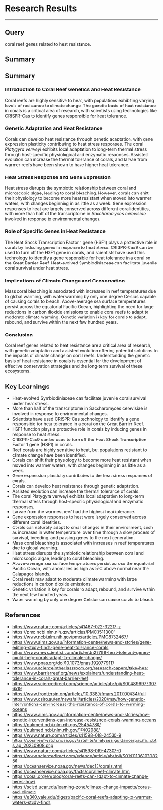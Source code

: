 # Research Results
---
## Query

coral reef genes related to heat resistance.

## Summary

## Summary

### Introduction to Coral Reef Genetics and Heat Resistance
Coral reefs are highly sensitive to heat, with populations exhibiting varying levels of resistance to climate change. The genetic basis of heat resistance in corals is a critical area of research, with scientists using technologies like CRISPR-Cas to identify genes responsible for heat tolerance.

### Genetic Adaptation and Heat Resistance
Corals can develop heat resistance through genetic adaptation, with gene expression plasticity contributing to heat stress responses. The coral *Platygyra verweyi* exhibits local adaptation to long-term thermal stress through host-specific physiological and enzymatic responses. Assisted evolution can increase the thermal tolerance of corals, and larvae from warmer reefs have been shown to have higher heat tolerance.

### Heat Stress Response and Gene Expression
Heat stress disrupts the symbiotic relationship between coral and microscopic algae, leading to coral bleaching. However, corals can shift their physiology to become more heat resistant when moved into warmer waters, with changes beginning in as little as a week. Gene expression responses to heat are largely conserved across different coral identities, with more than half of the transcriptome in *Saccharomyces cerevisiae* involved in response to environmental changes.

### Role of Specific Genes in Heat Resistance
The Heat Shock Transcription Factor 1 gene (HSF1) plays a protective role in corals by inducing genes in response to heat stress. CRISPR-Cas9 can be used to turn off the HSF1 gene in corals, and scientists have used this technology to identify a gene responsible for heat tolerance in a coral on the Great Barrier Reef. Heat-evolved Symbiodiniaceae can facilitate juvenile coral survival under heat stress.

### Implications of Climate Change and Conservation
Mass coral bleaching is associated with increases in reef temperatures due to global warming, with water warming by only one degree Celsius capable of causing corals to bleach. Above-average sea surface temperatures persist across the equatorial Pacific Ocean, highlighting the need for large reductions in carbon dioxide emissions to enable coral reefs to adapt to moderate climate warming. Genetic variation is key for corals to adapt, rebound, and survive within the next few hundred years.

### Conclusion
Coral reef genes related to heat resistance are a critical area of research, with genetic adaptation and assisted evolution offering potential solutions to the impacts of climate change on coral reefs. Understanding the genetic basis of heat resistance in corals is essential for the development of effective conservation strategies and the long-term survival of these ecosystems.

## Key Learnings

- Heat-evolved Symbiodiniaceae can facilitate juvenile coral survival under heat stress.
- More than half of the transcriptome in Saccharomyces cerevisiae is involved in response to environmental changes.
- Scientists have used CRISPR-Cas technology to identify a gene responsible for heat tolerance in a coral on the Great Barrier Reef.
- HSF1 function plays a protective role in corals by inducing genes in response to heat stress.
- CRISPR-Cas9 can be used to turn off the Heat Shock Transcription Factor 1 gene (HSF1) in corals.
- Reef corals are highly sensitive to heat, but populations resistant to climate change have been identified.
- Corals can shift their physiology to become more heat resistant when moved into warmer waters, with changes beginning in as little as a week.
- Gene expression plasticity contributes to the heat stress responses of corals.
- Corals can develop heat resistance through genetic adaptation.
- Assisted evolution can increase the thermal tolerance of corals.
- The coral Platygyra verweyi exhibits local adaptation to long-term thermal stress through host-specific physiological and enzymatic responses.
- Larvae from the warmest reef had the highest heat tolerance.
- Gene expression responses to heat were largely conserved across different coral identities.
- Corals can naturally adapt to small changes in their environment, such as increases in water temperature, over time through a slow process of survival, breeding, and passing genes to the next generation.
- Mass coral bleaching is associated with increases in reef temperatures due to global warming.
- Heat stress disrupts the symbiotic relationship between coral and microscopic algae, leading to coral bleaching.
- Above-average sea surface temperatures persist across the equatorial Pacific Ocean, with anomalies as high as 5°C above normal near the Galapagos Islands.
- Coral reefs may adapt to moderate climate warming with large reductions in carbon dioxide emissions.
- Genetic variation is key for corals to adapt, rebound, and survive within the next few hundred years.
- Water warming by only one degree Celsius can cause corals to bleach.

## References

- https://www.nature.com/articles/s41467-022-32217-z
- https://pmc.ncbi.nlm.nih.gov/articles/PMC3511300/
- https://www.ncbi.nlm.nih.gov/pmc/articles/PMC8782467/
- https://www.aims.gov.au/information-centre/news-and-stories/gene-editing-study-finds-gene-heat-tolerance-corals
- https://www.newscientist.com/article/dn27789-heat-tolerant-genes-could-help-corals-adapt-to-climate-change/
- https://www.pnas.org/doi/10.1073/pnas.1920779117
- https://www.scienceintheclassroom.org/research-papers/take-heat
- https://www.barrierreef.org/news/explainers/understanding-heat-tolerance-in-corals-great-barrier-reef
- https://www.sciencedirect.com/science/article/abs/pii/S0048969723076519
- https://www.frontiersin.org/articles/10.3389/fmars.2017.00434/full
- https://www.csiro.au/en/news/all/articles/2020/may/how-genetic-interventions-can-increase-the-resistance-of-corals-to-warming-oceans
- https://www.aims.gov.au/information-centre/news-and-stories/how-genetic-interventions-can-increase-resistance-corals-warming-oceans
- https://pubmed.ncbi.nlm.nih.gov/25454780/
- https://pubmed.ncbi.nlm.nih.gov/17402988/
- https://www.nature.com/articles/s41598-018-24530-9
- https://coralreefwatch.noaa.gov/satellite/analyses_guidance/pacific_cbts_ag_20230908.php
- https://www.nature.com/articles/s41598-019-47307-0
- https://www.sciencedirect.com/science/article/abs/pii/S0141113619308256
- https://oceanservice.noaa.gov/news/dec13/corals.html
- https://oceanservice.noaa.gov/facts/coralreef-climate.html
- https://coral.org/en/blog/coral-reefs-can-adapt-to-climate-change-heres-how/
- https://scied.ucar.edu/learning-zone/climate-change-impacts/corals-and-climate
- https://e360.yale.edu/digest/pacific-coral-reefs-adapting-to-warmer-waters-study-finds